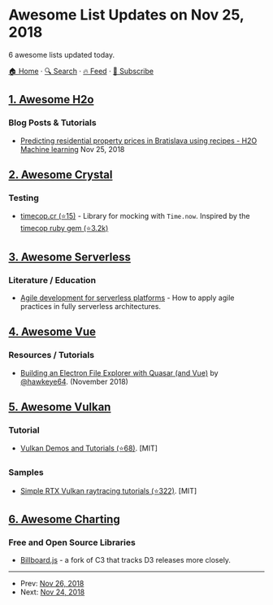 # Awesome List Updates on Nov 25, 2018

6 awesome lists updated today.

[🏠 Home](/README.md) · [🔍 Search](https://www.trackawesomelist.com/search/) · [🔥 Feed](https://www.trackawesomelist.com/rss.xml) · [📮 Subscribe](https://trackawesomelist.us17.list-manage.com/subscribe?u=d2f0117aa829c83a63ec63c2f&id=36a103854c)



## [1. Awesome H2o](/content/h2oai/awesome-h2o/README.md)

### Blog Posts & Tutorials

*   [Predicting residential property prices in Bratislava using recipes - H2O Machine learning](https://www.michal-kapusta.com/post/2018-11-02-predicting-residential-property-prices-in-bratislava-using-recipes-h2o-machine-learning-part-ii/) Nov 25, 2018

## [2. Awesome Crystal](/content/veelenga/awesome-crystal/README.md)

### Testing

*   [timecop.cr (⭐15)](https://github.com/crystal-community/timecop.cr) - Library for mocking with `Time.now`. Inspired by the [timecop ruby gem (⭐3.2k)](https://github.com/travisjeffery/timecop)

## [3. Awesome Serverless](/content/pmuens/awesome-serverless/README.md)

### Literature / Education

*   [Agile development for serverless platforms](https://www.manning.com/books/agile-development-for-serverless-platforms) - How to apply agile practices in fully serverless architectures.

## [4. Awesome Vue](/content/vuejs/awesome-vue/README.md)

### Resources / Tutorials

*   [Building an Electron File Explorer with Quasar (and Vue)](https://medium.com/quasar-framework/building-an-electron-file-explorer-with-quasar-and-vue-7bf94f1bbf6) by [@hawkeye64](https://github.com/hawkeye64). (November 2018)

## [5. Awesome Vulkan](/content/vinjn/awesome-vulkan/README.md)

### Tutorial

*   [Vulkan Demos and Tutorials (⭐68)](https://github.com/Z80Fan/VulkanDemos). \[MIT]

### Samples

*   [Simple RTX Vulkan raytracing tutorials (⭐322)](https://github.com/iOrange/rtxON). \[MIT]

## [6. Awesome Charting](/content/zingchart/awesome-charting/README.md)

### Free and Open Source Libraries

*   [Billboard.js](https://naver.github.io/billboard.js/) - a fork of C3 that tracks D3 releases more closely.

---

- Prev: [Nov 26, 2018](/content/2018/11/26/README.md)
- Next: [Nov 24, 2018](/content/2018/11/24/README.md)